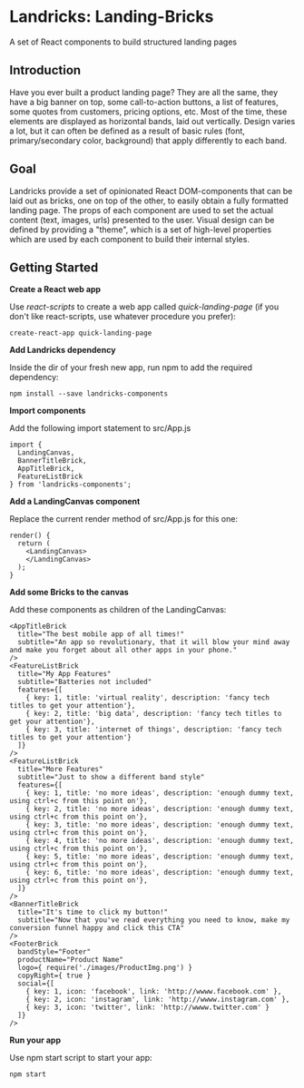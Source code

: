 # Landricks: Landing-Bricks
A set of React components to build structured landing pages

## Introduction
Have you ever built a product landing page? They are all the same, they have a big banner on top, some call-to-action buttons, a list of features, some quotes from customers, pricing options, etc. Most of the time, these elements are displayed as horizontal bands, laid out vertically. Design varies a lot, but it can often be defined as a result of basic rules (font, primary/secondary color, background) that apply differently to each band.

## Goal
Landricks provide a set of opinionated React DOM-components that can be laid out as bricks, one on top of the other, to easily obtain a fully formatted landing page. The props of each component are used to set the actual content (text, images, urls) presented to the user. Visual design can be defined by providing a "theme", which is a set of high-level properties which are used by each component to build their internal styles.

## Getting Started

**Create a React web app**

Use *react-scripts* to create a web app called *quick-landing-page* (if you don't like react-scripts, use whatever procedure you prefer):

    create-react-app quick-landing-page

**Add Landricks dependency**

Inside the dir of your fresh new app, run npm to add the required dependency:

    npm install --save landricks-components

**Import components**

Add the following import statement to src/App.js

    import {
      LandingCanvas,
      BannerTitleBrick,
      AppTitleBrick,
      FeatureListBrick
    } from 'landricks-components';

**Add a LandingCanvas component**

Replace the current render method of src/App.js for this one:

    render() {
      return (
        <LandingCanvas>
        </LandingCanvas>
      );
    }

**Add some Bricks to the canvas**

Add these components as children of the LandingCanvas:

    <AppTitleBrick
      title="The best mobile app of all times!"
      subtitle="An app so revolutionary, that it will blow your mind away and make you forget about all other apps in your phone."
    />
    <FeatureListBrick
      title="My App Features"
      subtitle="Batteries not included"
      features={[
        { key: 1, title: 'virtual reality', description: 'fancy tech titles to get your attention'},
        { key: 2, title: 'big data', description: 'fancy tech titles to get your attention'},
        { key: 3, title: 'internet of things', description: 'fancy tech titles to get your attention'}
      ]}
    />
    <FeatureListBrick
      title="More Features"
      subtitle="Just to show a different band style"
      features={[
        { key: 1, title: 'no more ideas', description: 'enough dummy text, using ctrl+c from this point on'},
        { key: 2, title: 'no more ideas', description: 'enough dummy text, using ctrl+c from this point on'},
        { key: 3, title: 'no more ideas', description: 'enough dummy text, using ctrl+c from this point on'},
        { key: 4, title: 'no more ideas', description: 'enough dummy text, using ctrl+c from this point on'},
        { key: 5, title: 'no more ideas', description: 'enough dummy text, using ctrl+c from this point on'},
        { key: 6, title: 'no more ideas', description: 'enough dummy text, using ctrl+c from this point on'},
      ]}
    />
    <BannerTitleBrick
      title="It's time to click my button!"
      subtitle="Now that you've read everything you need to know, make my conversion funnel happy and click this CTA"
    />
    <FooterBrick
      bandStyle="Footer"
      productName="Product Name"
      logo={ require('./images/ProductImg.png') }
      copyRight={ true } 
      social={[
        { key: 1, icon: 'facebook', link: 'http://wwww.facebook.com' },
        { key: 2, icon: 'instagram', link: 'http://wwww.instagram.com' },
        { key: 3, icon: 'twitter', link: 'http://wwww.twitter.com' }
      ]}
    />

**Run your app**

Use npm start script to start your app:

    npm start
